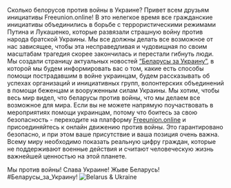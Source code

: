 Сколько белорусов против войны в Украине?
Привет всем друзьям инициативы Freeunion.online!
В это нелегкое время все гражданские инициативы объединились в борьбе с террористическими режимами Путина и Лукашенко, которые развязали страшную войну против народа братской Украины. Мы все должны делать все возможное от нас зависящее, чтобы эта несправедливая и чудовищная по своим масштабам трагедия скорее закончилась и перестали гибнуть люди. 
Мы создали страницу актуальных новостей [“Беларусы за Украину”](https://freeunion.online/news/belarus-with-ukraine), в которой мы будем информировать вас о том, какие есть способы помощи пострадавшим в войне украинцам, будем рассказывать об успехах организаций и инициативных групп, волонтерских объединений в помощи беженцам и вооруженным силам Украины.
Мы хотим, чтобы весь мир видел, что беларусы против войны, что мы делаем все возможное для мира. Если вы не можете напрямую поучаствовать в мероприятиях помощи украинцам, потому что боитесь за свою безопасность - переходите на платформу [Freeunion.online](https://freeunion.online) и присоединяйтесь к онлайн движению против войны. Это гарантировано безопасно, и при этом ваше присутствие и ваша позиция очень важна. Всему миру необходимо показать реальную цифру граждан, которые не поддерживают военные действия и считают человеческую жизнь важнейшей ценностью на этой планете.

Мы против войны! Слава Украине! Жыве Беларусь!
#Беларусы_за_Украину!
![Belarus & Ukraine](https://i.ibb.co/WtZrxQK/2022-03-07-16-43-31.jpg)
